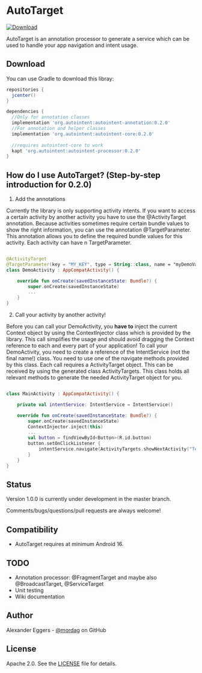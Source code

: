 AutoTarget
=====
[![Download](https://api.bintray.com/packages/mordag/android/autotarget-core/images/download.svg) ](https://bintray.com/mordag/android/autotarget-core/_latestVersion)

AutoTarget is an annotation processor to generate a service which can be used to handle your app navigation and intent usage.

Download
--------
You can use Gradle to download this libray:

```gradle
repositories {
  jcenter()
}

dependencies {
  //Only for annotation classes
  implementation 'org.autointent:autointent-annotation:0.2.0'
  //For annotation and helper classes
  implementation 'org.autointent:autointent-core:0.2.0'
  
  //requires autointent-core to work
  kapt 'org.autointent:autointent-processor:0.2.0'
}
```

How do I use AutoTarget? (Step-by-step introduction for 0.2.0)
-------------------

1. Add the annotations

Currently the library is only supporting activity intents. If you want to access a certain activity by another activity you have to use the @ActivityTarget annotation. Because activities sometimes require certain bundle values to show the right information, you can use the annotation @TargetParameter. This annotation allows you to define the required bundle values for this activity. Each activity can have n TargetParameter.

```kotlin

@ActivityTarget
@TargetParameter(key = "MY_KEY", type = String::class, name = "myDemoValue")
class DemoActivity : AppCompatActivity() {

    override fun onCreate(savedInstanceState: Bundle?) {
        super.onCreate(savedInstanceState)
        ...
    }
}

```

2. Call your activity by another activity!

Before you can call your DemoActivity, you **have to** inject the current Context object by using the ContextInjector class which is provided by the library. This call simplifies the usage and should avoid dragging the Context reference to each and every part of your application! To call your DemoActivity, you need to create a reference of the IntentService (not the final name!) class. You need to use one of the navigate methods provided by this class. Each call requires a ActivityTarget object. This can be received by using the generated class ActivityTargets. This class holds all relevant methods to generate the needed ActivityTarget object for you.

```kotlin

class MainActivity : AppCompatActivity() {

    private val intentService: IntentService = IntentService()

    override fun onCreate(savedInstanceState: Bundle?) {
        super.onCreate(savedInstanceState)
        ContextInjector.inject(this)
        ...
        val button = findViewById<Button>(R.id.button)
        button.setOnClickListener {
            intentService.navigate(ActivityTargets.showNextActivity("Test successful!"))
        }
    }
}

```

Status
------
Version 1.0.0 is currently under development in the master branch.

Comments/bugs/questions/pull requests are always welcome!

Compatibility
-------------

 * AutoTarget requires at minimum Android 16.
 
TODO
-------------
* Annotation processor: @FragmentTarget and maybe also @BroadcastTarget, @ServiceTarget
* Unit testing
* Wiki documentation

Author
------
Alexander Eggers - [@mordag][2] on GitHub

License
-------
Apache 2.0. See the [LICENSE][1] file for details.


[1]: https://github.com/Mordag/autotarget/blob/master/LICENSE
[2]: https://github.com/Mordag
